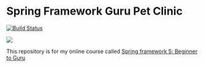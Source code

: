 # Spring Framework Guru Pet Clinic

[![Build Status](http://localhost:8088/buildStatus/icon?job=SfgPetClinic)](http://localhost:8088/job/SfgPetClinic/)

<a href='http://localhost:8088/job/SfgPetClinic/'><img src='http://localhost:8088/buildStatus/icon?job=SfgPetClinic'></a>

This repository is for my online course called [Spring framework 5: Beginner to Guru](https://www.udemy.com/course/spring-framework-5-beginner-to-guru/)
